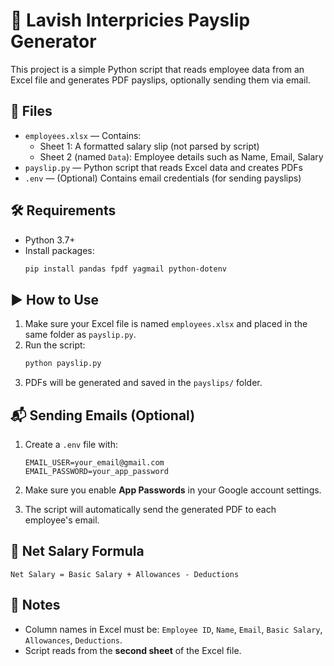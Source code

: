 # 🧾 Lavish Interpricies Payslip Generator

This project is a simple Python script that reads employee data from an Excel file and generates PDF payslips, optionally sending them via email.

## 📁 Files

- `employees.xlsx` — Contains:
  - Sheet 1: A formatted salary slip (not parsed by script)
  - Sheet 2 (named `Data`): Employee details such as Name, Email, Salary
- `payslip.py` — Python script that reads Excel data and creates PDFs
- `.env` — (Optional) Contains email credentials (for sending payslips)

## 🛠 Requirements

- Python 3.7+
- Install packages:
  ```bash
  pip install pandas fpdf yagmail python-dotenv
  ```

## ▶️ How to Use

1. Make sure your Excel file is named `employees.xlsx` and placed in the same folder as `payslip.py`.
2. Run the script:
   ```bash
   python payslip.py
   ```
3. PDFs will be generated and saved in the `payslips/` folder.

## 📬 Sending Emails (Optional)

1. Create a `.env` file with:
   ```
   EMAIL_USER=your_email@gmail.com
   EMAIL_PASSWORD=your_app_password
   ```
2. Make sure you enable **App Passwords** in your Google account settings.

3. The script will automatically send the generated PDF to each employee's email.

## 🧮 Net Salary Formula

```
Net Salary = Basic Salary + Allowances - Deductions
```

## 📌 Notes

- Column names in Excel must be: `Employee ID`, `Name`, `Email`, `Basic Salary`, `Allowances`, `Deductions`.
- Script reads from the **second sheet** of the Excel file.